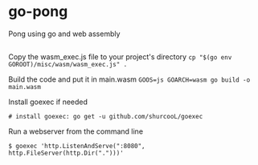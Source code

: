 # go-pong
Pong using go and web assembly

##
Copy the wasm_exec.js file to your project's directory
`cp "$(go env GOROOT)/misc/wasm/wasm_exec.js" .`

Build the code and put it in main.wasm
`GOOS=js GOARCH=wasm go build -o main.wasm`

Install goexec if needed

`# install goexec: go get -u github.com/shurcooL/goexec`

Run a webserver from the command line

`$ goexec 'http.ListenAndServe(":8080", http.FileServer(http.Dir(".")))'`
